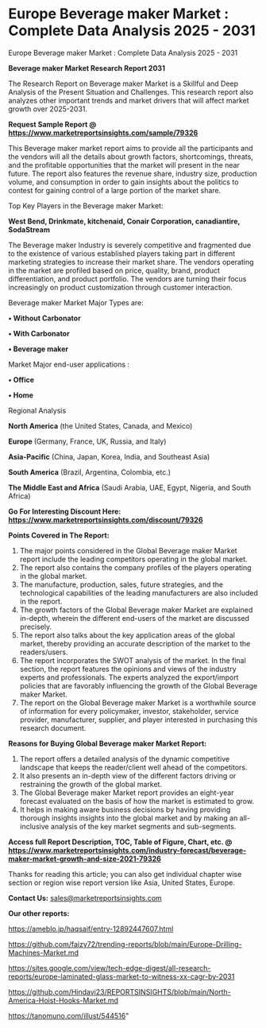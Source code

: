 # Europe Beverage maker Market : Complete Data Analysis 2025 - 2031
Europe Beverage maker Market : Complete Data Analysis 2025 - 2031

<strong>Beverage maker Market Research Report 2031</strong>

The Research Report on Beverage maker Market is a Skillful and Deep Analysis of the Present Situation and Challenges. This research report also analyzes other important trends and market drivers that will affect market growth over 2025-2031.

<strong>Request Sample Report @ <a href=https://www.marketreportsinsights.com/sample/79326>https://www.marketreportsinsights.com/sample/79326</a></strong>

This Beverage maker market report aims to provide all the participants and the vendors will all the details about growth factors, shortcomings, threats, and the profitable opportunities that the market will present in the near future. The report also features the revenue share, industry size, production volume, and consumption in order to gain insights about the politics to contest for gaining control of a large portion of the market share.

Top Key Players in the Beverage maker Market:

<strong>West Bend, Drinkmate, kitchenaid, Conair Corporation, canadiantire, SodaStream</strong>

The Beverage maker Industry is severely competitive and fragmented due to the existence of various established players taking part in different marketing strategies to increase their market share. The vendors operating in the market are profiled based on price, quality, brand, product differentiation, and product portfolio. The vendors are turning their focus increasingly on product customization through customer interaction.

Beverage maker Market Major Types are:

<strong>• Without Carbonator

• With Carbonator

• Beverage maker</strong>

Market Major end-user applications :

<strong>• Office

• Home</strong>

Regional Analysis

</u><strong><b>North America</b></strong> (the United States, Canada, and Mexico)

<strong><b>Europe </b></strong>(Germany, France, UK, Russia, and Italy)

<strong><b>Asia-Pacific</b></strong> (China, Japan, Korea, India, and Southeast Asia)

<strong><b>South America</b></strong> (Brazil, Argentina, Colombia, etc.)

<strong><b>The Middle East and Africa</b></strong> (Saudi Arabia, UAE, Egypt, Nigeria, and South Africa)

<strong>Go For Interesting Discount Here: <a href=https://www.marketreportsinsights.com/discount/79326>https://www.marketreportsinsights.com/discount/79326</a></strong>

<strong>Points Covered in The Report:</strong>
<ol>
  <li>The major points considered in the Global Beverage maker Market report include the leading competitors operating in the global market.</li>
  <li>The report also contains the company profiles of the players operating in the global market.</li>
  <li>The manufacture, production, sales, future strategies, and the technological capabilities of the leading manufacturers are also included in the report.</li>
  <li>The growth factors of the Global Beverage maker Market are explained in-depth, wherein the different end-users of the market are discussed precisely.</li>
  <li>The report also talks about the key application areas of the global market, thereby providing an accurate description of the market to the readers/users.</li>
  <li>The report incorporates the SWOT analysis of the market. In the final section, the report features the opinions and views of the industry experts and professionals. The experts analyzed the export/import policies that are favorably influencing the growth of the Global Beverage maker Market.</li>
  <li>The report on the Global Beverage maker Market is a worthwhile source of information for every policymaker, investor, stakeholder, service provider, manufacturer, supplier, and player interested in purchasing this research document.</li>
</ol>
<strong>Reasons for Buying Global Beverage maker Market Report:</strong>

<ol>
  <li>The report offers a detailed analysis of the dynamic competitive landscape that keeps the reader/client well ahead of the competitors.</li>
  <li>It also presents an in-depth view of the different factors driving or restraining the growth of the global market.</li>
  <li>The Global Beverage maker Market report provides an eight-year forecast evaluated on the basis of how the market is estimated to grow.</li>
  <li>It helps in making aware business decisions by having providing thorough insights insights into the global market and by making an all-inclusive analysis of the key market segments and sub-segments.</li>
</ol>
<strong>Access full Report Description, TOC, Table of Figure, Chart, etc. @ <a href=https://www.marketreportsinsights.com/industry-forecast/beverage-maker-market-growth-and-size-2021-79326>https://www.marketreportsinsights.com/industry-forecast/beverage-maker-market-growth-and-size-2021-79326</a></strong>


Thanks for reading this article; you can also get individual chapter wise section or region wise report version like Asia, United States, Europe.

<strong>Contact Us:</strong>
sales@marketreportsinsights.com

<strong>Our other reports:</strong>

<a href=https://ameblo.jp/haqsaif/entry-12892447607.html>https://ameblo.jp/haqsaif/entry-12892447607.html</a>

<a href=https://github.com/faizy72/trending-reports/blob/main/Europe-Drilling-Machines-Market.md>https://github.com/faizy72/trending-reports/blob/main/Europe-Drilling-Machines-Market.md</a>

<a href=https://sites.google.com/view/tech-edge-digest/all-research-reports/europe-laminated-glass-market-to-witness-xx-cagr-by-2031>https://sites.google.com/view/tech-edge-digest/all-research-reports/europe-laminated-glass-market-to-witness-xx-cagr-by-2031</a>

<a href=https://github.com/Hindavi23/REPORTSINSIGHTS/blob/main/North-America-Hoist-Hooks-Market.md>https://github.com/Hindavi23/REPORTSINSIGHTS/blob/main/North-America-Hoist-Hooks-Market.md</a>

<a href=https://tanomuno.com/illust/544516>https://tanomuno.com/illust/544516</a>"
